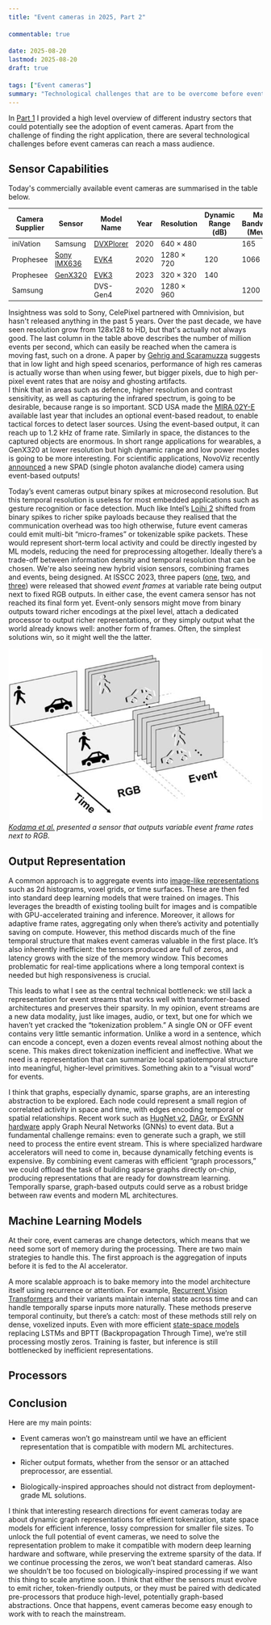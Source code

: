 ```yaml
---
title: "Event cameras in 2025, Part 2"

commentable: true

date: 2025-08-20
lastmod: 2025-08-20
draft: true

tags: ["Event cameras"]
summary: "Technological challenges that are to be overcome before event cameras enter the mass market."
---
```


In [Part 1](https://lenzgregor.com/posts/event-cameras-2025-part1/) I provided a high level overview of different industry sectors that could potentially see the adoption of event cameras. Apart from the challenge of finding the right application, there are several technological challenges before event cameras can reach a mass audience. 

## Sensor Capabilities
Today's commercially available event cameras are summarised in the table below.

| Camera Supplier | Sensor | Model Name | Year | Resolution | Dynamic Range (dB) | Max Bandwidth (Mev/s) |
|-----------------|--------|------------|------|------------|-----------|-----------------------|
| iniVation       | Samsung | [DVXPlorer](https://docs.inivation.com/hardware/current-products/dvxplorer.html) | 2020 | 640 × 480 |  | 165  |
| Prophesee       | [Sony IMX636](https://www.prophesee.ai/event-based-sensor-imx636-sony-prophesee/) | [EVK4](https://www.prophesee.ai/event-camera-evk4/) | 2020 | 1280 × 720 | 120 | 1066  |
| Prophesee       |  [GenX320](https://www.prophesee.ai/event-based-sensor-genx320/) | [EVK3](https://www.prophesee.ai/evk-3-genx320-info/) | 2023 | 320 × 320 | 140 |  |
| Samsung         |  | DVS-Gen4 | 2020 | 1280 × 960 |  | 1200 |

Insightness was sold to Sony, CelePixel partnered with Omnivision, but hasn't released anything in the past 5 years. Over the past decade, we have seen resolution grow from 128x128 to HD, but that's actually not always good. The last column in the table above describes the number of million events per second, which can easily be reached when the camera is moving fast, such on a drone. A paper by [Gehrig and Scaramuzza](https://arxiv.org/abs/2203.14672) suggests that in low light and high speed scenarios, performance of high res cameras is actually worse than when using fewer, but bigger pixels, due to high per-pixel event rates that are noisy and ghosting artifacts.  
I think that in areas such as defence, higher resolution and contrast sensitivity, as well as capturing the infrared spectrum, is going to be desirable, because range is so important. SCD USA made the [MIRA 02Y-E](https://scdusa-ir.com/wp-content/uploads/2024/06/Mira_V1g.pdf) available last year that includes an optional event-based readout, to enable tactical forces to detect laser sources. Using the event-based output, it can reach up to 1.2 kHz of frame rate. 
Similarly in space, the distances to the captured objects are enormous. 
In short range applications for wearables, a GenX320 at lower resolution but high dynamic range and low power modes is going to be more interesting. 
For scientific applications, NovoViz recently [announced](https://www.tokyoupdates.metro.tokyo.lg.jp/en/post-1551/) a new SPAD (single photon avalanche diode) camera using event-based outputs!

Today’s event cameras output binary spikes at microsecond resolution. But this temporal resolution is useless for most embedded applications such as gesture recognition or face detection. Much like Intel’s [Loihi 2](https://open-neuromorphic.org/neuromorphic-computing/hardware/loihi-2-intel/) shifted from binary spikes to richer spike payloads because they realised that the communication overhead was too high otherwise, future event cameras could emit multi-bit “micro-frames” or tokenizable spike packets. These would represent short-term local activity and could be directly ingested by ML models, reducing the need for preprocessing altogether. Ideally there’s a trade-off between information density and temporal resolution that can be chosen. We're also seeing new hybrid vision sensors, combining frames and events, being designed. At ISSCC 2023, three papers ([one](https://ieeexplore.ieee.org/document/10067520), [two](https://ieeexplore.ieee.org/document/10067566), and [three](https://ieeexplore.ieee.org/document/10067476)) were released that showed *event frames* at variable rate being output next to fixed RGB outputs.
In either case, the event camera sensor has not reached its final form yet. Event-only sensors might move from binary outputs toward richer encodings at the pixel level, attach a dedicated processor to output richer representations, or they simply output what the world already knows well: another form of frames. Often, the simplest solutions win, so it might well the the latter.

![hybrid-vision-sensors](images/hvs.png)
*[Kodama et al.](https://ieeexplore.ieee.org/document/10067520) presented a sensor that outputs variable event frame rates next to RGB.* 


## Output Representation
A common approach is to aggregate events into [image-like representations](https://tonic.readthedocs.io/en/latest/auto_examples/index.html#event-representations) such as 2d histograms, voxel grids, or time surfaces. These are then fed into standard deep learning models that were trained on images. This leverages the breadth of existing tooling built for images and is compatible with GPU-accelerated training and inference. Moreover, it allows for adaptive frame rates, aggregating only when there’s activity and potentially saving on compute. However, this method discards much of the fine temporal structure that makes event cameras valuable in the first place. It’s also inherently inefficient: the tensors produced are full of zeros, and latency grows with the size of the memory window. This becomes problematic for real-time applications where a long temporal context is needed but high responsiveness is crucial.

This leads to what I see as the central technical bottleneck: we still lack a representation for event streams that works well with transformer-based architectures and preserves their sparsity. In my opinion, event streams are a new data modality, just like images, audio, or text, but one for which we haven’t yet cracked the “tokenization problem.” A single ON or OFF event contains very little semantic information. Unlike a word in a sentence, which can encode a concept, even a dozen events reveal almost nothing about the scene. This makes direct tokenization inefficient and ineffective. What we need is a representation that can summarize local spatiotemporal structure into meaningful, higher-level primitives. Something akin to a “visual word” for events.

I think that graphs, especially dynamic, sparse graphs, are an interesting abstraction to be explored. Each node could represent a small region of correlated activity in space and time, with edges encoding temporal or spatial relationships. Recent work such as [HugNet v2](https://openaccess.thecvf.com/content/CVPR2025/html/Dampfhoffer_Graph_Neural_Network_Combining_Event_Stream_and_Periodic_Aggregation_for_CVPR_2025_paper.html), [DAGr](https://www.nature.com/articles/s41586-024-07409-w), or [EvGNN hardware](https://ieeexplore.ieee.org/abstract/document/10812004) apply Graph Neural Networks (GNNs) to event data. But a fundamental challenge remains: even to generate such a graph, we still need to process the entire event stream. This is where specialized hardware accelerators will need to come in, because dynamically fetching events is expensive. By combining event cameras with efficient “graph processors,” we could offload the task of building sparse graphs directly on-chip, producing representations that are ready for downstream learning. Temporally sparse, graph-based outputs could serve as a robust bridge between raw events and modern ML architectures.

## Machine Learning Models
At their core, event cameras are change detectors, which means that we need some sort of memory during the processing. There are two main strategies to handle this. The first approach is the aggregation of inputs before it is fed to the AI accelerator.

A more scalable approach is to bake memory into the model architecture itself using recurrence or attention. For example, [Recurrent Vision Transformers](https://openaccess.thecvf.com/content/CVPR2023/html/Gehrig_Recurrent_Vision_Transformers_for_Object_Detection_With_Event_Cameras_CVPR_2023_paper.html) and their variants maintain internal state across time and can handle temporally sparse inputs more naturally. These methods preserve temporal continuity, but there’s a catch: most of these methods still rely on dense, voxelized inputs. Even with more efficient [state-space models](https://openaccess.thecvf.com/content/CVPR2024/html/Zubic_State_Space_Models_for_Event_Cameras_CVPR_2024_paper.html) replacing LSTMs and BPTT (Backpropagation Through Time), we’re still processing mostly zeros. Training is faster, but inference is still bottlenecked by inefficient representations.


## Processors


## Conclusion
Here are my main points:
* Event cameras won’t go mainstream until we have an efficient representation that is compatible with modern ML architectures.
* Richer output formats, whether from the sensor or an attached preprocessor, are essential.

* Biologically-inspired approaches should not distract from deployment-grade ML solutions.

I think that interesting research directions for event cameras today are about dynamic graph representations for efficient tokenization, state space models for efficient inference, lossy compression for smaller file sizes. To unlock the full potential of event cameras, we need to solve the representation problem to make it compatible with modern deep learning hardware and software, while preserving the extreme sparsity of the data. If we continue processing the zeros, we won’t beat standard cameras. Also we shouldn’t be too focused on biologically-inspired processing if we want this thing to scale anytime soon. I think that either the sensors must evolve to emit richer, token-friendly outputs, or they must be paired with dedicated pre-processors that produce high-level, potentially graph-based abstractions. Once that happens, event cameras become easy enough to work with to reach the mainstream. 

